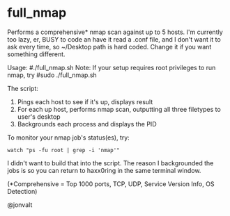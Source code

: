 # full_nmap
Performs a comprehensive* nmap scan against up to 5 hosts.  I'm currently too lazy, er, BUSY to code an have it read a .conf file, and I don't want it to ask every time, so ~/Desktop path is hard coded.  Change it if you want something different.

Usage: 
  #./full_nmap.sh
  Note: If your setup requires root privileges to run nmap, try #sudo ./full_nmap.sh

The script:
  1) Pings each host to see if it's up, displays result
  2) For each up host, performs nmap scan, outputting all three filetypes to user's desktop
  3) Backgrounds each process and displays the PID
  
To monitor your nmap job's status(es), try:

    watch "ps -fu root | grep -i 'nmap'"

I didn't want to build that into the script.  The reason I backgrounded the jobs is so you can return to haxx0ring in the same terminal window.

(*Comprehensive = Top 1000 ports, TCP, UDP, Service Version Info, OS Detection)

@jonvalt
